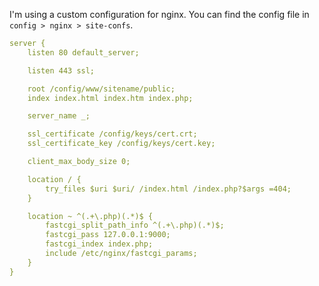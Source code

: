 I'm using a custom configuration for nginx. You can find the config file in `config > nginx > site-confs`.

```yml
server {
    listen 80 default_server;

    listen 443 ssl;

    root /config/www/sitename/public;
    index index.html index.htm index.php;

    server_name _;

    ssl_certificate /config/keys/cert.crt;
    ssl_certificate_key /config/keys/cert.key;

    client_max_body_size 0;

    location / {
        try_files $uri $uri/ /index.html /index.php?$args =404;
    }

    location ~ ^(.+\.php)(.*)$ {
        fastcgi_split_path_info ^(.+\.php)(.*)$;
        fastcgi_pass 127.0.0.1:9000;
        fastcgi_index index.php;
        include /etc/nginx/fastcgi_params;
    }
}

```
